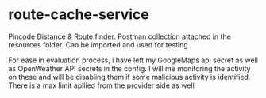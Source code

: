 # route-cache-service
 Pincode Distance & Route finder.
 Postman collection attached in the resources folder. Can be imported and used for testing

For ease in evaluation process, i have left my GoogleMaps api secret as well as OpenWeather API secrets in the config.
I will me monitoring the activity on these and will be disabling them if some malicious activity is identified.
There is a max limit apllied from the provider side as well
